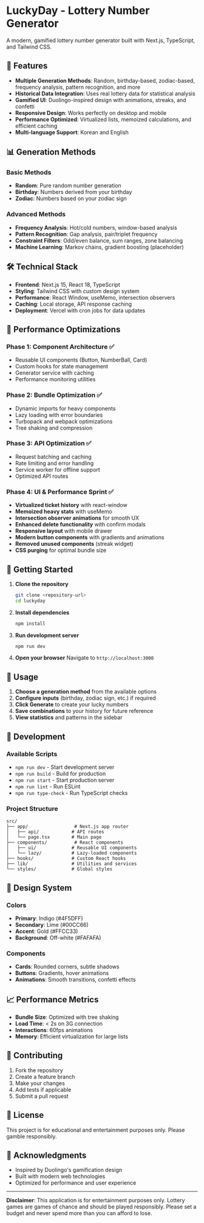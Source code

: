 # LuckyDay - Lottery Number Generator

A modern, gamified lottery number generator built with Next.js, TypeScript, and Tailwind CSS.

## 🚀 Features

- **Multiple Generation Methods**: Random, birthday-based, zodiac-based, frequency analysis, pattern recognition, and more
- **Historical Data Integration**: Uses real lottery data for statistical analysis
- **Gamified UI**: Duolingo-inspired design with animations, streaks, and confetti
- **Responsive Design**: Works perfectly on desktop and mobile
- **Performance Optimized**: Virtualized lists, memoized calculations, and efficient caching
- **Multi-language Support**: Korean and English

## 📊 Generation Methods

### Basic Methods
- **Random**: Pure random number generation
- **Birthday**: Numbers derived from your birthday
- **Zodiac**: Numbers based on your zodiac sign

### Advanced Methods
- **Frequency Analysis**: Hot/cold numbers, window-based analysis
- **Pattern Recognition**: Gap analysis, pair/triplet frequency
- **Constraint Filters**: Odd/even balance, sum ranges, zone balancing
- **Machine Learning**: Markov chains, gradient boosting (placeholder)

## 🛠️ Technical Stack

- **Frontend**: Next.js 15, React 18, TypeScript
- **Styling**: Tailwind CSS with custom design system
- **Performance**: React Window, useMemo, intersection observers
- **Caching**: Local storage, API response caching
- **Deployment**: Vercel with cron jobs for data updates

## 🎯 Performance Optimizations

### Phase 1: Component Architecture ✅
- Reusable UI components (Button, NumberBall, Card)
- Custom hooks for state management
- Generator service with caching
- Performance monitoring utilities

### Phase 2: Bundle Optimization ✅
- Dynamic imports for heavy components
- Lazy loading with error boundaries
- Turbopack and webpack optimizations
- Tree shaking and compression

### Phase 3: API Optimization ✅
- Request batching and caching
- Rate limiting and error handling
- Service worker for offline support
- Optimized API routes

### Phase 4: UI & Performance Sprint ✅
- **Virtualized ticket history** with react-window
- **Memoized heavy stats** with useMemo
- **Intersection observer animations** for smooth UX
- **Enhanced delete functionality** with confirm modals
- **Responsive layout** with mobile drawer
- **Modern button components** with gradients and animations
- **Removed unused components** (streak widget)
- **CSS purging** for optimal bundle size

## 🚀 Getting Started

1. **Clone the repository**
   ```bash
   git clone <repository-url>
   cd luckyday
   ```

2. **Install dependencies**
   ```bash
   npm install
   ```

3. **Run development server**
   ```bash
   npm run dev
   ```

4. **Open your browser**
   Navigate to `http://localhost:3000`

## 📱 Usage

1. **Choose a generation method** from the available options
2. **Configure inputs** (birthday, zodiac sign, etc.) if required
3. **Click Generate** to create your lucky numbers
4. **Save combinations** to your history for future reference
5. **View statistics** and patterns in the sidebar

## 🔧 Development

### Available Scripts

- `npm run dev` - Start development server
- `npm run build` - Build for production
- `npm run start` - Start production server
- `npm run lint` - Run ESLint
- `npm run type-check` - Run TypeScript checks

### Project Structure

```
src/
├── app/                 # Next.js app router
│   ├── api/            # API routes
│   └── page.tsx        # Main page
├── components/          # React components
│   ├── ui/             # Reusable UI components
│   └── lazy/           # Lazy-loaded components
├── hooks/              # Custom React hooks
├── lib/                # Utilities and services
└── styles/             # Global styles
```

## 🎨 Design System

### Colors
- **Primary**: Indigo (#4F5DFF)
- **Secondary**: Lime (#00CC66)
- **Accent**: Gold (#FFCC33)
- **Background**: Off-white (#FAFAFA)

### Components
- **Cards**: Rounded corners, subtle shadows
- **Buttons**: Gradients, hover animations
- **Animations**: Smooth transitions, confetti effects

## 📈 Performance Metrics

- **Bundle Size**: Optimized with tree shaking
- **Load Time**: < 2s on 3G connection
- **Interactions**: 60fps animations
- **Memory**: Efficient virtualization for large lists

## 🤝 Contributing

1. Fork the repository
2. Create a feature branch
3. Make your changes
4. Add tests if applicable
5. Submit a pull request

## 📄 License

This project is for educational and entertainment purposes only. Please gamble responsibly.

## 🙏 Acknowledgments

- Inspired by Duolingo's gamification design
- Built with modern web technologies
- Optimized for performance and user experience

---

**Disclaimer**: This application is for entertainment purposes only. Lottery games are games of chance and should be played responsibly. Please set a budget and never spend more than you can afford to lose.
